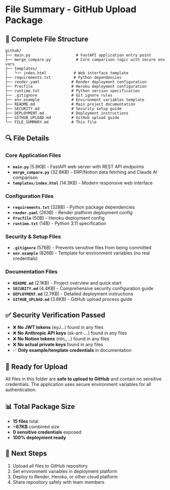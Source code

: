 # File Summary - GitHub Upload Package

## 📁 Complete File Structure

```
github/
├── main.py                    # FastAPI application entry point
├── merge_compare.py           # Core comparison logic with secure env vars
├── templates/
│   └── index.html            # Web interface template
├── requirements.txt          # Python dependencies
├── render.yaml              # Render deployment configuration
├── Procfile                 # Heroku deployment configuration
├── runtime.txt              # Python version specification
├── .gitignore               # Git ignore rules
├── env.example              # Environment variables template
├── README.md                # Main project documentation
├── SECURITY.md              # Security setup guide
├── DEPLOYMENT.md            # Deployment instructions
├── GITHUB_UPLOAD.md         # GitHub upload guide
└── FILE_SUMMARY.md          # This file
```

## 🔍 File Details

### Core Application Files
- **`main.py`** (5.8KB) - FastAPI web server with REST API endpoints
- **`merge_compare.py`** (32.8KB) - ERP/Notion data fetching and Claude AI comparison
- **`templates/index.html`** (14.3KB) - Modern responsive web interface

### Configuration Files
- **`requirements.txt`** (328B) - Python package dependencies
- **`render.yaml`** (263B) - Render platform deployment config
- **`Procfile`** (50B) - Heroku deployment config
- **`runtime.txt`** (14B) - Python 3.11 specification

### Security & Setup Files
- **`.gitignore`** (576B) - Prevents sensitive files from being committed
- **`env.example`** (826B) - Template for environment variables (no real credentials)

### Documentation Files
- **`README.md`** (2.1KB) - Project overview and quick start
- **`SECURITY.md`** (4.4KB) - Comprehensive security configuration guide
- **`DEPLOYMENT.md`** (2.7KB) - Detailed deployment instructions
- **`GITHUB_UPLOAD.md`** (3.8KB) - GitHub upload process guide

## ✅ Security Verification Passed

- ❌ **No JWT tokens** (eyJ...) found in any files
- ❌ **No Anthropic API keys** (sk-ant-...) found in any files  
- ❌ **No Notion tokens** (ntn_...) found in any files
- ❌ **No actual private keys** found in any files
- ✅ **Only example/template credentials** in documentation

## 🚀 Ready for Upload

All files in this folder are **safe to upload to GitHub** and contain no sensitive credentials. The application uses secure environment variables for all authentication.

## 📊 Total Package Size

- **15 files** total
- **~67KB** combined size
- **0 sensitive credentials** exposed
- **100% deployment ready**

## 🎯 Next Steps

1. Upload all files to GitHub repository
2. Set environment variables in deployment platform
3. Deploy to Render, Heroku, or other cloud platform
4. Share repository safely with team members 